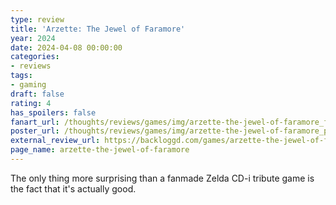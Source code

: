```yaml
---
type: review
title: 'Arzette: The Jewel of Faramore'
year: 2024
date: 2024-04-08 00:00:00
categories:
- reviews
tags:
- gaming
draft: false
rating: 4
has_spoilers: false
fanart_url: /thoughts/reviews/games/img/arzette-the-jewel-of-faramore_fanart.png
poster_url: /thoughts/reviews/games/img/arzette-the-jewel-of-faramore_poster.png
external_review_url: https://backloggd.com/games/arzette-the-jewel-of-faramore/
page_name: arzette-the-jewel-of-faramore
---
```


The only thing more surprising than a fanmade Zelda CD-i tribute game is the fact that it's actually good.